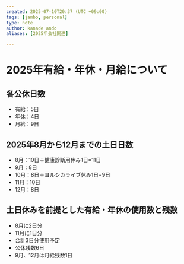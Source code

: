 ```yaml
---
created: 2025-07-10T20:37 (UTC +09:00)
tags: [jambo, personal]
type: note
author: kanade ando
aliases: [2025年会社関連]

---
```


# 2025年有給・年休・月給について
## 各公休日数
 - 有給：5日
 - 年休：4日
 - 月給：9日
## 2025年8月から12月までの土日日数
- 8月：10日＋健康診断用休み1日=11日
- 9月：8日
- 10月：8日＋ヨルシカライブ休み1日=9日
- 11月：10日
- 12月：8日
## 土日休みを前提とした有給・年休の使用数と残数
- 8月に2日分
- 11月に1日分
- 合計3日分使用予定
- 公休残数6日
- 9月、12月は月給残数1日